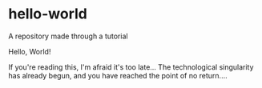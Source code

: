 # hello-world
A repository made through a tutorial

Hello, World!

If you're reading this, I'm afraid it's too late...
The technological singularity has already begun,
and you have reached the point of no return....

